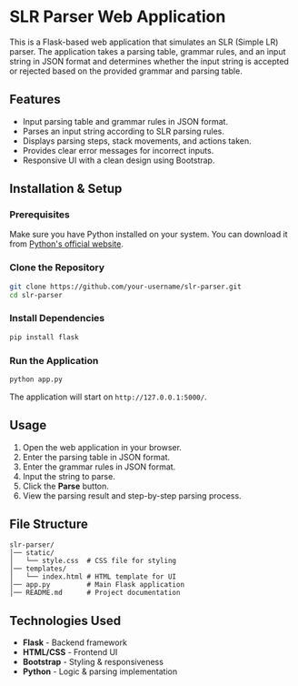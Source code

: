 # SLR Parser Web Application

This is a Flask-based web application that simulates an SLR (Simple LR) parser. The application takes a parsing table, grammar rules, and an input string in JSON format and determines whether the input string is accepted or rejected based on the provided grammar and parsing table.

## Features
- Input parsing table and grammar rules in JSON format.
- Parses an input string according to SLR parsing rules.
- Displays parsing steps, stack movements, and actions taken.
- Provides clear error messages for incorrect inputs.
- Responsive UI with a clean design using Bootstrap.

## Installation & Setup

### Prerequisites
Make sure you have Python installed on your system. You can download it from [Python's official website](https://www.python.org/downloads/).

### Clone the Repository
```sh
git clone https://github.com/your-username/slr-parser.git
cd slr-parser
```

### Install Dependencies
```sh
pip install flask
```

### Run the Application
```sh
python app.py
```
The application will start on `http://127.0.0.1:5000/`.

## Usage
1. Open the web application in your browser.
2. Enter the parsing table in JSON format.
3. Enter the grammar rules in JSON format.
4. Input the string to parse.
5. Click the **Parse** button.
6. View the parsing result and step-by-step parsing process.

## File Structure
```
slr-parser/
│── static/
│   └── style.css  # CSS file for styling
│── templates/
│   └── index.html # HTML template for UI
│── app.py         # Main Flask application
│── README.md      # Project documentation
```

## Technologies Used
- **Flask** - Backend framework
- **HTML/CSS** - Frontend UI
- **Bootstrap** - Styling & responsiveness
- **Python** - Logic & parsing implementation

